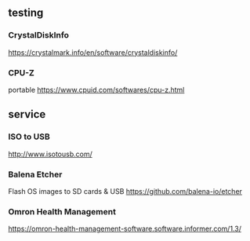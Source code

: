 ## testing

### CrystalDiskInfo
https://crystalmark.info/en/software/crystaldiskinfo/

### CPU-Z
portable
https://www.cpuid.com/softwares/cpu-z.html


## service

### ISO to USB 
http://www.isotousb.com/

### Balena Etcher
Flash OS images to SD cards & USB
https://github.com/balena-io/etcher

### Omron Health Management
https://omron-health-management-software.software.informer.com/1.3/